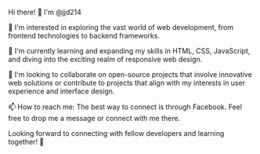 Hi there! 👋 I'm @jjd214

👀 I'm interested in exploring the vast world of web development, from frontend technologies to backend frameworks.

🌱 I'm currently learning and expanding my skills in HTML, CSS, JavaScript, and diving into the exciting realm of responsive web design.

💞️ I'm looking to collaborate on open-source projects that involve innovative web solutions or contribute to projects that align with my interests in user experience and interface design.

📫 How to reach me: The best way to connect is through Facebook. Feel free to drop me a message or connect with me there.

<!---
jjd214/jjd214 is a ✨ special ✨ repository because its `README.md` (this file) appears on your GitHub profile.
You can click the Preview link to take a look at your changes.
--->
Looking forward to connecting with fellow developers and learning together! 🚀





